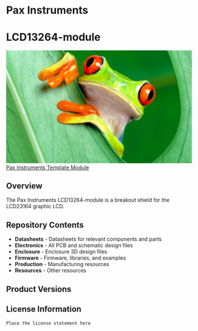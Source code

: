 # Pax Instruments
# LCD13264-module

![image](Resources/TemplateModule.png)  
[Pax Instruments Template Module](<link to store page>)

## Overview
The Pax Instruments LCD13264-module is a breakout shield for the LCD23164 graphic LCD.

## Repository Contents
- __Datasheets__ - Datasheets for relevant components and parts
- __Electronics__ - All PCB and schematic design files
- __Enclosure__ - Enclosure 3D design files
- __Firmware__ - Firmware, libraries, and examples
- __Production__ - Manufacturing resources
- __Resources__ - Other resources

## Product Versions


## License Information
```
Place the license statement here
```